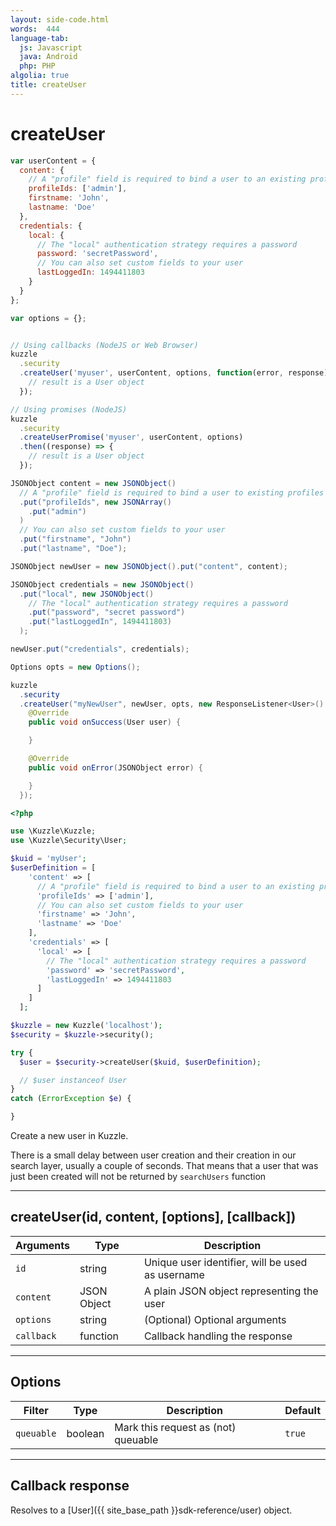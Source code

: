 ```yaml
---
layout: side-code.html
words:  444
language-tab:
  js: Javascript
  java: Android
  php: PHP
algolia: true
title: createUser
---
```


# createUser

```js
var userContent = {
  content: {
    // A "profile" field is required to bind a user to an existing profile
    profileIds: ['admin'],
    firstname: 'John',
    lastname: 'Doe'
  },
  credentials: {
    local: {
      // The "local" authentication strategy requires a password
      password: 'secretPassword',
      // You can also set custom fields to your user
      lastLoggedIn: 1494411803
    }
  }
};

var options = {};


// Using callbacks (NodeJS or Web Browser)
kuzzle
  .security
  .createUser('myuser', userContent, options, function(error, response) {
    // result is a User object
  });

// Using promises (NodeJS)
kuzzle
  .security
  .createUserPromise('myuser', userContent, options)
  .then((response) => {
    // result is a User object
  });
```

```java
JSONObject content = new JSONObject()
  // A "profile" field is required to bind a user to existing profiles
  .put("profileIds", new JSONArray()
    .put("admin")
  )
  // You can also set custom fields to your user
  .put("firstname", "John")
  .put("lastname", "Doe");

JSONObject newUser = new JSONObject().put("content", content);

JSONObject credentials = new JSONObject()
  .put("local", new JSONObject()
    // The "local" authentication strategy requires a password
    .put("password", "secret password")
    .put("lastLoggedIn", 1494411803)
  );

newUser.put("credentials", credentials);

Options opts = new Options();

kuzzle
  .security
  .createUser("myNewUser", newUser, opts, new ResponseListener<User>() {
    @Override
    public void onSuccess(User user) {

    }

    @Override
    public void onError(JSONObject error) {

    }
  });
```

```php
<?php

use \Kuzzle\Kuzzle;
use \Kuzzle\Security\User;

$kuid = 'myUser';
$userDefinition = [
    'content' => [
      // A "profile" field is required to bind a user to an existing profile
      'profileIds' => ['admin'],
      // You can also set custom fields to your user
      'firstname' => 'John',
      'lastname' => 'Doe'
    ],
    'credentials' => [
      'local' => [
        // The "local" authentication strategy requires a password
        'password' => 'secretPassword',
        'lastLoggedIn' => 1494411803
      ]
    ]
  ];

$kuzzle = new Kuzzle('localhost');
$security = $kuzzle->security();

try {
  $user = $security->createUser($kuid, $userDefinition);

  // $user instanceof User
}
catch (ErrorException $e) {

}
```

Create a new user in Kuzzle.

<aside class="notice">
There is a small delay between user creation and their creation in our search layer, usually a couple of seconds.
That means that a user that was just been created will not be returned by <code>searchUsers</code> function
</aside>

---

## createUser(id, content, [options], [callback])

| Arguments | Type | Description |
|---------------|---------|----------------------------------------|
| ``id`` | string | Unique user identifier, will be used as username |
| ``content`` | JSON Object | A plain JSON object representing the user |
| ``options`` | string | (Optional) Optional arguments |
| ``callback`` | function | Callback handling the response |

---

## Options

| Filter | Type | Description | Default |
|---------------|---------|----------------------------------------|---------|
| ``queuable`` | boolean | Mark this request as (not) queuable | ``true`` |

---

## Callback response

Resolves to a [User]({{ site_base_path }}sdk-reference/user) object.
